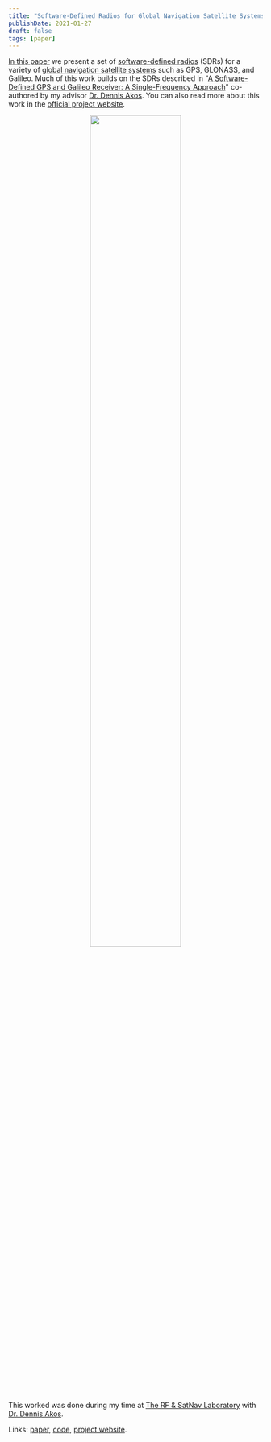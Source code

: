 ```yaml
---
title: "Software-Defined Radios for Global Navigation Satellite Systems"
publishDate: 2021-01-27
draft: false
tags: [paper]
---
```


[In this paper](https://scholar.google.com/citations?view_op=view_citation&hl=en&user=q0dyHx4AAAAJ&citation_for_view=q0dyHx4AAAAJ:u5HHmVD_uO8C) we present a set of [software-defined radios](https://en.wikipedia.org/wiki/Software-defined_radio) (SDRs) for a variety of [global navigation satellite systems](https://en.wikipedia.org/wiki/Satellite_navigation) such as GPS, GLONASS, and Galileo.
Much of this work builds on the SDRs described in "[A Software-Defined GPS and Galileo Receiver: A Single-Frequency Approach](https://www.ocf.berkeley.edu/~marsy/resources/gnss/A%20Software-Defined%20GPS%20and%20Galileo%20Receiver.pdf)" co-authored by my advisor [Dr. Dennis Akos](https://www.colorado.edu/aerospace/dennis-akos).
You can also read more about this work in the [official project website](https://www.colorado.edu/lab/rf-satnav/resources).

<figure style="text-align: center;">
  <img src="media/sdr.jpg" alt="" style="width:65%">
</figure>

This worked was done during my time at [The RF & SatNav Laboratory](https://www.colorado.edu/lab/rf-satnav/) with [Dr. Dennis Akos](https://www.colorado.edu/aerospace/dennis-akos).

Links: [paper](https://scholar.google.com/citations?view_op=view_citation&hl=en&user=q0dyHx4AAAAJ&citation_for_view=q0dyHx4AAAAJ:u5HHmVD_uO8C), [code](https://github.com/gnsscusdr/CU-SDR-Collection), [project website](https://www.colorado.edu/lab/rf-satnav/resources).
